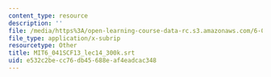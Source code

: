 ```yaml
---
content_type: resource
description: ''
file: /media/https%3A/open-learning-course-data-rc.s3.amazonaws.com/6-041sc-probabilistic-systems-analysis-and-applied-probability-fall-2013/e532c2becc76db45688eaf4eadcac348_MIT6_041SCF13_lec14_300k.srt
file_type: application/x-subrip
resourcetype: Other
title: MIT6_041SCF13_lec14_300k.srt
uid: e532c2be-cc76-db45-688e-af4eadcac348
---
```

